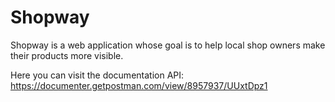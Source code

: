 # Shopway #

Shopway is a web application whose goal is to help local shop owners make their products more visible.

Here you can visit the documentation API: https://documenter.getpostman.com/view/8957937/UUxtDpz1